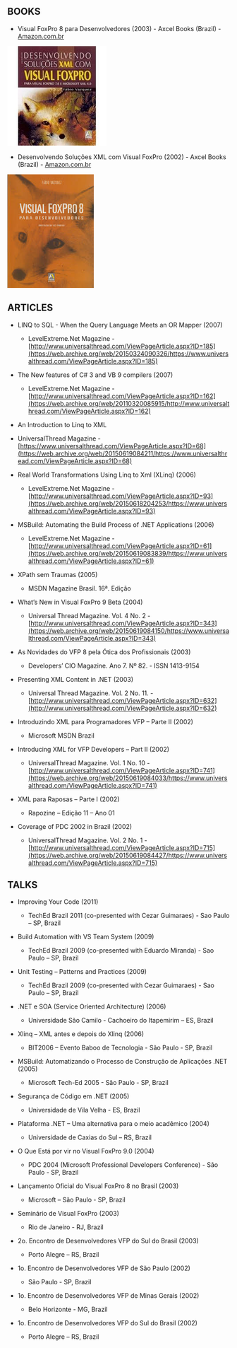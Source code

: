 ## BOOKS 

- Visual FoxPro 8 para Desenvolvedores (2003) - Axcel Books (Brazil) - [Amazon.com.br](https://www.amazon.com.br/Visual-Foxpro-8-Para-Desenvolvedores/dp/8573231971/ref=sr_1_1?dchild=1&qid=1615351890&refinements=p_27%3AVazquez+Fabio&s=books&sr=1-1&text=Vazquez+Fabio)

![Desenvolvendo](/book_desenvolvendo.jpg)

- Desenvolvendo Soluções XML com Visual FoxPro (2002) - Axcel Books (Brazil) - [Amazon.com.br](https://www.amazon.com.br/Desenvolvendo-Solu%C3%A7%C3%B5es-Xml-Visual-Foxpro/dp/8573231777)

![vfp8](/book_vfp8.jpg)


## ARTICLES 

- LINQ to SQL - When the Query Language Meets an OR Mapper (2007) 
  - LevelExtreme.Net Magazine - [http://www.universalthread.com/ViewPageArticle.aspx?ID=185](https://web.archive.org/web/20150324090326/https://www.universalthread.com/ViewPageArticle.aspx?ID=185)

- The New features of C# 3 and VB 9 compilers (2007) 
  - LevelExtreme.Net Magazine - [http://www.universalthread.com/ViewPageArticle.aspx?ID=162](https://web.archive.org/web/20110320085915/http://www.universalthread.com/ViewPageArticle.aspx?ID=162)

- An Introduction to Linq to XML 
-  UniversalThread Magazine - [https://www.universalthread.com/ViewPageArticle.aspx?ID=68](https://web.archive.org/web/20150619084211/https://www.universalthread.com/ViewPageArticle.aspx?ID=68)

- Real World Transformations Using Linq to Xml (XLinq) (2006) 
  - LevelExtreme.Net Magazine - [http://www.universalthread.com/ViewPageArticle.aspx?ID=93](https://web.archive.org/web/20150618204253/https://www.universalthread.com/ViewPageArticle.aspx?ID=93)

- MSBuild: Automating the Build Process of .NET Applications (2006) 
  - LevelExtreme.Net Magazine - [http://www.universalthread.com/ViewPageArticle.aspx?ID=61](https://web.archive.org/web/20150619083839/https://www.universalthread.com/ViewPageArticle.aspx?ID=61)

- XPath sem Traumas (2005)
  - MSDN Magazine Brasil. 16ª. Edição 
 
- What’s New in Visual FoxPro 9 Beta (2004) 
  - Universal Thread Magazine. Vol. 4 No. 2 - [http://www.universalthread.com/ViewPageArticle.aspx?ID=343](https://web.archive.org/web/20150619084150/https://www.universalthread.com/ViewPageArticle.aspx?ID=343)
 
- As Novidades do VFP 8 pela Ótica dos Profissionais (2003) 
  - Developers’ CIO Magazine. Ano 7. Nº 82. - ISSN 1413-9154 

- Presenting XML Content in .NET (2003) 
  - Universal Thread Magazine. Vol. 2 No. 11. - [http://www.universalthread.com/ViewPageArticle.aspx?ID=632](http://www.universalthread.com/ViewPageArticle.aspx?ID=632)

- Introduzindo XML para Programadores VFP – Parte II (2002) 
  - Microsoft MSDN Brazil 

- Introducing XML for VFP Developers – Part II (2002) 
  - UniversalThread Magazine. Vol. 1 No. 10 - [http://www.universalthread.com/ViewPageArticle.aspx?ID=741](https://web.archive.org/web/20150619084033/https://www.universalthread.com/ViewPageArticle.aspx?ID=741)

- XML para Raposas – Parte I (2002) 
  - Rapozine – Edição 11 – Ano 01 

- Coverage of PDC 2002 in Brazil (2002)  
  - UniversalThread Magazine. Vol. 2 No. 1 - [http://www.universalthread.com/ViewPageArticle.aspx?ID=715](https://web.archive.org/web/20150619084427/https://www.universalthread.com/ViewPageArticle.aspx?ID=715)


## TALKS  
 
- Improving Your Code (2011) 
  - TechEd Brazil 2011 (co-presented with Cezar Guimaraes) - Sao Paulo – SP, Brazil 

- Build Automation with VS Team System (2009) 
  - TechEd Brazil 2009 (co-presented with Eduardo Miranda) - Sao Paulo – SP, Brazil 

- Unit Testing – Patterns and Practices (2009) 
  - TechEd Brazil 2009 (co-presented with Cezar Guimaraes) - Sao Paulo – SP, Brazil 

- .NET e SOA (Service Oriented Architecture) (2006) 
  - Universidade São Camilo  - Cachoeiro do Itapemirim – ES, Brazil 

- Xlinq – XML antes e depois do Xlinq (2006) 
  - BIT2006 – Evento Baboo de Tecnologia - São Paulo - SP, Brazil 

- MSBuild: Automatizando o Processo de Construção de Aplicações .NET (2005) 
  - Microsoft Tech-Ed 2005 - São Paulo - SP, Brazil 

- Segurança de Código em .NET (2005) 
  - Universidade de Vila Velha - ES, Brazil 
 
- Plataforma .NET – Uma alternativa para o meio acadêmico (2004) 
  - Universidade de Caxias do Sul – RS, Brazil 

- O Que Está por vir no Visual FoxPro 9.0 (2004) 
  - PDC 2004 (Microsoft Professional Developers Conference) - São Paulo - SP, Brazil 

- Lançamento Oficial do Visual FoxPro 8 no Brasil (2003) 
  - Microsoft – São Paulo - SP, Brazil 
 
- Seminário de Visual FoxPro (2003) 
  - Rio de Janeiro - RJ, Brazil 

- 2o. Encontro de Desenvolvedores VFP do Sul do Brasil (2003) 
  - Porto Alegre – RS, Brazil 
 
- 1o. Encontro de Desenvolvedores VFP de São Paulo (2002) 
  - São Paulo - SP, Brazil 
 
- 1o. Encontro de Desenvolvedores VFP de Minas Gerais (2002) 
  - Belo Horizonte - MG, Brazil 
 
- 1o. Encontro de Desenvolvedores VFP do Sul do Brasil (2002) 
  - Porto Alegre – RS, Brazil 



